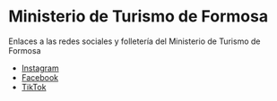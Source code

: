 # Ministerio de Turismo de Formosa

Enlaces a las redes sociales y folletería del Ministerio de Turismo de Formosa

- [Instagram](https://www.instagram.com/minturformosa/)
- [Facebook](https://www.facebook.com/minturformosaoficial)
- [TikTok](https://www.tiktok.com/@formosahermosaoficial)





